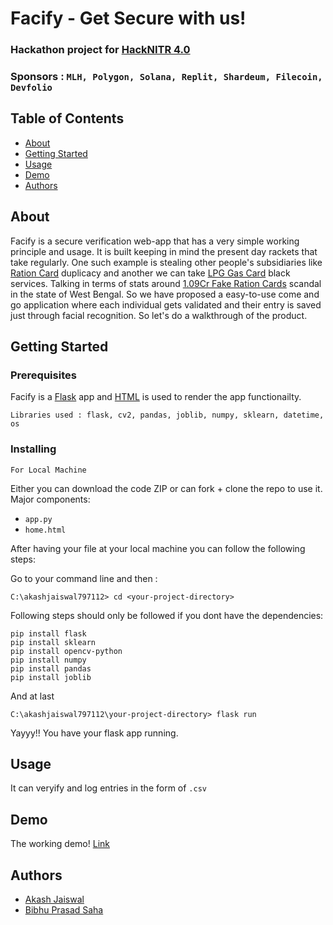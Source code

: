 # Facify - Get Secure with us!

### Hackathon project for [HackNITR 4.0](https://www.hacknitr.com/) 
### Sponsors : ```MLH, Polygon, Solana, Replit, Shardeum, Filecoin, Devfolio```

## Table of Contents
+ [About](#about)
+ [Getting Started](#getting_started)
+ [Usage](#usage)
+ [Demo](#demo)
+ [Authors](#authors)

## About
Facify is a secure verification web-app that has a very simple working principle and usage.
It is built keeping in mind the present day rackets that take regularly. One such example
is stealing other people's subsidiaries like [Ration Card](https://nfsa.gov.in/portal/ration_card_state_portals_aa) duplicacy and another we can take
[LPG Gas Card](https://www.mylpg.in/) black services. Talking in terms of stats around [1.09Cr Fake Ration Cards](https://indianexpress.com/article/cities/kolkata/as-commoner-minister-busts-fake-ration-card-racket/) scandal in the state of West Bengal.
So we have proposed a easy-to-use come and go application where each individual gets validated and their entry is saved just through facial recognition.
So let's do a walkthrough of the product.   


## Getting Started


### Prerequisites

Facify is a [Flask](https://flask.palletsprojects.com/en/2.2.x/) app and [HTML](https://html.com/) is used to render the app functionailty.

```
Libraries used : flask, cv2, pandas, joblib, numpy, sklearn, datetime, os
```

### Installing

```For Local Machine```

Either you can download the code ZIP or can fork + clone the repo to use it.
Major components:
 
+ ```app.py``` 
+ ```home.html```

After having your file at your local machine you can follow the following steps:

Go to your command line and then :

```
C:\akashjaiswal797112> cd <your-project-directory>
```
Following steps should only be followed if you dont have the dependencies:

```
pip install flask
pip install sklearn
pip install opencv-python
pip install numpy
pip install pandas
pip install joblib
```

And at last 

```
C:\akashjaiswal797112\your-project-directory> flask run
```
Yayyy!! You have your flask app running.



## Usage

It can veryify and log entries in the form of ```.csv```
## Demo

The working demo! [Link](https://youtu.be/7zMAs_vf-Hs)


## Authors

- [Akash Jaiswal](https://www.github.com/akashjaiswal797112)
- [Bibhu Prasad Saha](https://www.github.com/bibs24)


